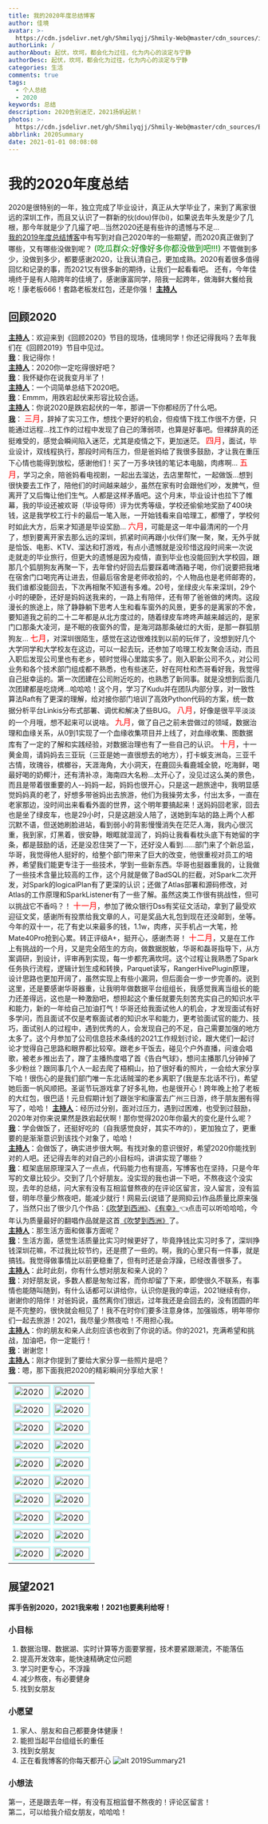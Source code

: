 ```yaml
---
title: 我的2020年度总结博客
author: 佳境
avatar: >-
  https://cdn.jsdelivr.net/gh/Shmilyqjj/Shmily-Web@master/cdn_sources/img/custom/avatar.jpg
authorLink: /
authorAbout: 起伏，坎坷，都会化为过往，化为内心的淡定与宁静
authorDesc: 起伏，坎坷，都会化为过往，化为内心的淡定与宁静
categories: 生活
comments: true
tags:
  - 个人总结
  - 2020
keywords: 总结
description: 2020告别迷茫，2021扬帆起航！
photos: >-
  https://cdn.jsdelivr.net/gh/Shmilyqjj/Shmily-Web@master/cdn_sources/Blog_Images/Life/2020Summary/2020Summary-cover.jpg
abbrlink: 2020Summary
date: 2021-01-01 08:08:08
---
```


# 我的2020年度总结  
2020是很特别的一年，独立完成了毕业设计，真正从大学毕业了，来到了离家很远的深圳工作，而且又认识了一群新的伙(dou)伴(bi)，如果说去年头发是少了几根，那今年就是少了几撮了吧...当然2020还是有些许的遗憾与不足...  
[我的2019年度总结博客](https://shmily-qjj.top/2019Summary/)中有写到对自己2020年的一些期望，而2020真正做到了哪些，又有哪些没做到呢？
<font color="green"  size="3">(吃瓜群众:好像好多你都没做到吧!!!)</font>
不管做到多少，没做到多少，都要感谢2020，让我认清自己，更加成熟。2020有着很多值得回忆和记录的事，而2021又有很多新的期待，让我们一起看看吧。
还有，今年佳境终于是有人陪跨年的佳境了，感谢康富同学，陪我一起跨年，做海鲜大餐给我吃！康老板666！套路老板发红包，还是你强！
<u>**主持人**</u>

## 回顾2020
<u>**主持人**</u>：欢迎来到《回顾2020》节目的现场，佳境同学！你还记得我吗？去年我们在《回顾2019》节目中见过。  
<u>**我**</u>：我记得你！  
<u>**主持人**</u>：2020你一定吃得很好吧？  
<u>**我**</u>：我怀疑你在说我变月半了！  
<u>**主持人**</u>：一个词简单总结下2020吧。  
<u>**我**</u>：Emmm，用跌宕起伏来形容比较合适。  
<u>**主持人**</u>：你说2020是跌宕起伏的一年，那讲一下你都经历了什么吧。  
<u>**我**</u>：
<font size="3" color="red">三月</font>，辞掉了实习工作，想找个更好的机会，但疫情下找工作很不方便，只能通过远程...找工作的过程中发现了自己的薄弱项，也算是好事吧。但裸辞真的还挺难受的，感觉会瞬间陷入迷茫，尤其是疫情之下，更加迷茫。
<font size="3" color="red">四月</font>，面试，毕业设计，双线程执行，那段时间有压力，但是爸妈给了我很多鼓励，才让我在重压下心情也能得到放松，感谢他们！买了一万多块钱的笔记本电脑，肉疼啊...
<font size="3" color="red">五月</font>，学习之余，陪爸妈看电视剧，一起出去溜达，去店里帮忙，一起做饭...想到很快要去工作了，陪他们的时间越来越少，虽然在家有时会跟他们吵，发脾气，但离开了又后悔让他们生气。人都是这样矛盾吧。这个月末，毕业设计也拉下了帷幕，我的毕设还被欢哥（毕设导师）评为优秀等级，学校还偷偷地奖励了400块钱，这是我学校工行卡的最后一笔入账，一开始钱看来自哈理工，都懵了，学校何时如此大方，后来才知道是毕设奖励...
<font size="3" color="red">六月</font>，可能是这一年中最清闲的一个月了，想到要离开家去那么远的深圳，抓紧时间再跟小伙伴们聚一聚，聚，无外乎就是恰饭、电影、KTV、溜达和打游戏，有点小遗憾就是没珍惜这段时间来一次说走就走的毕业旅行，但更大的遗憾是因为疫情，直到毕业也没能回到大学校园，跟那几个狐朋狗友再聚一下，去年曾约好回去后要踩着啤酒箱子喝，你们说要把我堵在宿舍门口喝完再让进去，但最后宿舍是老师收拾的，个人物品也是老师邮寄的，我们谁都没能回去，下次再相聚不知道有多难。20号，坐绿皮火车来深圳，29个小时的硬卧，还好是妈妈送我来的，一路上有陪伴，还有带了爸爸做的烤肉。这段漫长的旅途上，除了静静躺下思考人生和看车窗外的风景，更多的是离家的不舍，要知道我之前的二十二年都是从北方度过的，随着绿皮车咚咚声越来越远的，是家门口那条大凌河，是不眠的夜窗外的雪，是海河路那条破烂的大街，是那一群狐朋狗友...
<font size="3" color="red">七月</font>，对深圳很陌生，感觉在这边很难找到以前的玩伴了，没想到好几个大学同学和大学校友在这边，可以一起去玩，还参加了哈理工校友聚会活动，而且入职后发现公司里也有老乡，顿时觉得心里踏实多了。刚入职新公司不久，对公司业务和各个技术部门组成都不熟悉，也有些迷茫，好在阿杜和杰哥看好我，我觉得自己挺幸运的。第一次团建在公司附近吃的，也熟悉了新同事。就是没想到后面几次团建都是吃烧烤...哈哈哈！这个月，学习了Kudu并在团队内部分享，对一致性算法Raft有了更深的理解，给对接你部门培训了高效Python代码的方案，统一数据分析平台Linkis分布式部署、调优和解决了些BUG。
<font size="3" color="red">八月</font>，好像是很平平淡淡的一个月哦，想不起来可以说啥。
<font size="3" color="red">九月</font>，做了自己之前未尝做过的领域，数据治理和血缘关系，从0到1实现了一个血缘收集项目并上线了，对血缘收集、图数据库有了一定的了解和实践经验，对数据治理也有了一些自己的认识。 
<font size="3" color="red">十月</font>，十一黄金周，请妈妈去三亚玩（三亚是她一直很想去的地方），打卡蜈支洲岛，三亚千古情，玫瑰谷，槟榔谷，天涯海角，大小洞天，在鹿回头看鹿城全貌，吃海鲜，喝最好喝的奶椰汁，还有清补凉，海南四大名粉...太开心了，没见过这么美的景色，而且是带着很重要的人--妈妈一起，妈妈也很开心，只是这一趟旅途中，我明显感觉妈妈真的老了，好想多带爸妈出去旅游，他们为我操劳太多，付出太多，一直在老家那边，没时间出来看看外面的世界，这个明年要搞起来！送妈妈回老家，回去也是坐了绿皮车，也是29小时，只是这趟没人陪了，送她到车站的路上两个人都沉默不语，但送她刷脸进站，看到弱小的背影慢慢消失在茫茫人海，我内心很沉重，我到家，灯黑着，很安静，眼眶就湿润了，妈妈让我看看枕头底下有她留的字条，都是鼓励的话，还是没忍住哭了一下，还好没人看到......部门来了个新总监，华哥，我觉得他人挺好的，给整个部门带来了巨大的改变，他很重视对员工的培养，希望我们能更专注于一些技术，学到一些新东西。华哥也挺器重我的，让我做了一些技术含量比较高的工作，这个月就是做了BadSQL的拦截，对Spark二次开发，对Spark的logicalPlan有了更深的认识；还做了Atlas部署和源码修改，对Atlas的工作原理和SparkListener有了一些了解。虽然这类工作很有挑战性，但可以挑战它不香吗？！
<font size="3" color="red">十一月</font>，参加了微众银行Dss有奖征文活动，拿到了最受欢迎征文奖，感谢所有投票给我文章的人，可是奖品大礼包到现在还没邮到，坐等。今年的双十一，花了有史以来最多的钱，1.1w，肉疼，买手机占一大笔，抢Mate40Pro抢到心累。转正评级A+，挺开心，感谢杰哥！
<font size="3" color="red">十二月</font>，又是在工作上有挑战的一个月，又是完全陌生的方向，做数据脱敏，华哥和磊哥指导下，从方案调研，到设计，评审再到实现，每一步都充满坎坷。这个过程让我熟悉了Spark任务执行流程，逻辑计划生成和转换，Parquet读写，RangerHivePlugin原理，设计思路也更加开阔了，虽然实现上有些小漏洞，但后面会一步一步完善的。说到这里，还是要感谢华哥器重，让我明年做数据平台组组长，我感觉我离当组长的能力还差得远，这也是一种激励吧，想担起这个重任就要先刻苦充实自己的知识水平和能力，新的一年给自己加油打气！华哥还给我面试他人的机会，才发现面试有好多学问，而且面试不仅是考察面试者的知识水平和能力，更考验面试官的能力、技巧，面试别人的过程中，遇到优秀的人，会发现自己的不足，自己需要加强的地方太多了。这个月参加了公司信息技术条线的2021工作规划讨论，跟大佬们一起讨论才觉得自己思路和眼界都比较窄。跟老乡干饭去，碰见个户外直播，问谁会唱歌，被老乡推出去了，蹭了主播热度唱了首《告白气球》，想问主播那几分钟掉了多少粉丝？跟同事几个人一起去爬了梧桐山，拍了很好看的照片，一会给大家分享下哈！很伤心的是我们部门唯一东北话贼溜的老乡离职了(我是东北话不行)，希望她后面一帆风顺把。圣诞节玩游戏拿了好多礼物，也是很开心！跨年晚上抢了老板的大红包，很巴适！元旦假期计划了跟张宇和康富去广州三日游，终于朋友圈有得写了，哈哈！
<u>**主持人**</u>：经历过分别，面对过压力，遇到过困难，也受到过鼓励，2020年对你来说果然是跌宕起伏啊！那你觉得2020年你最大的变化是什么呢？  
<u>**我**</u>：学会做饭了，还挺好吃的（自我感觉良好，其实不咋的），更加独立了，更重要的是渐渐意识到该找个对象了，哈哈！  
<u>**主持人**</u>：会做饭了，确实进步很大啊。有找对象的意识很好，希望2020你能找到对的人吧。还记得去年的对自己的小目标吗，讲讲实现了哪些？  
<u>**我**</u>：框架底层原理深入了一点点，代码能力也有提高，写博客也在坚持，只是今年写的文章比较少。交到了几个好朋友。没实现的我也讲一下吧，不熬夜这个没实现，去年的总结，问大家有没有互相监督熬夜的在评论区留言，没人留言，没有监督，明年尽量少熬夜吧，能减少就行！网易云(说错了是网抑云)作品质量比原来强了，当然只出了很少几个作品：[《吹梦到西洲》](http://5sing.kugou.com/fc/17562644.html)、[《有幸》](https://music.163.com/#/song?id=1456428360)👈点击可以听哈哈哈，今年认为质量最好的翻唱作品就是这首[《吹梦到西洲》](http://5sing.kugou.com/fc/17562644.html)了。    
<u>**主持人**</u>：那生活方面和做事方面呢？  
<u>**我**</u>：生活方面，感觉生活质量比实习时候更好了，毕竟挣钱比实习时多了，深圳挣钱深圳花嘛，不过我比较节约，还是攒了一些的。啊，我的心里只有一件事，就是搞钱。我觉得做事情比以前更稳重了，但有时还是会浮躁，已经改善很多了。    
<u>**主持人**</u>：此时此刻，你有什么想对朋友和亲人说的？  
<u>**我**</u>：对好朋友说，多数人都是匆匆过客，而你却留了下来，即使很久不联系，有事情也能随叫随到，有什么话都可以讲给你，认识你是我的幸运，2021继续有你，谢谢你的陪伴！对爸妈说，虽然离你们很远，过年我还是会回去的，没有团圆的年是不完整的，很快就会相见了！我不在时你们要多注意身体，加强锻炼，明年带你们一起去旅游！2021，我尽量少熬夜哈！不用担心我。  
<u>**主持人**</u>：你的朋友和亲人此刻应该也收到了你说的话。你的2021，充满希望和挑战，加油吧，你一定能行！  
<u>**我**</u>：谢谢您！  
<u>**主持人**</u>：刚才你提到了要给大家分享一些照片是吧？  
<u>**我**</u>：嗯，那下面我把2020的精彩瞬间分享给大家！  

|   |   |
| ---- | ---- |
| <img src="https://cdn.jsdelivr.net/gh/Shmilyqjj/Shmily-Web@master/cdn_sources/Blog_Images/Life/2020Summary/2020Summary01.jpg" width=100% style="border:solid 3px #CCFFFF" title="2020" align=left alt="2020"> | <img src="https://cdn.jsdelivr.net/gh/Shmilyqjj/Shmily-Web@master/cdn_sources/Blog_Images/Life/2020Summary/2020Summary02.jpg" width=100% style="border:solid 3px #CCFFFF" title="2020" align=right alt="2020"> |
| <img src="https://cdn.jsdelivr.net/gh/Shmilyqjj/Shmily-Web@master/cdn_sources/Blog_Images/Life/2020Summary/2020Summary03.jpg" width=100% style="border:solid 3px #CCFFFF" title="2020" align=left alt="2020"> | <img src="https://cdn.jsdelivr.net/gh/Shmilyqjj/Shmily-Web@master/cdn_sources/Blog_Images/Life/2020Summary/2020Summary04.jpg" width=100% style="border:solid 3px #CCFFFF" title="2020" align=right alt="2020"> |
| <img src="https://cdn.jsdelivr.net/gh/Shmilyqjj/Shmily-Web@master/cdn_sources/Blog_Images/Life/2020Summary/2020Summary05.jpg" width=100% style="border:solid 3px #CCFFFF" title="2020" align=left alt="2020"> | <img src="https://cdn.jsdelivr.net/gh/Shmilyqjj/Shmily-Web@master/cdn_sources/Blog_Images/Life/2020Summary/2020Summary06.jpg" width=100% style="border:solid 3px #CCFFFF" title="2020" align=right alt="2020"> |
| <img src="https://cdn.jsdelivr.net/gh/Shmilyqjj/Shmily-Web@master/cdn_sources/Blog_Images/Life/2020Summary/2020Summary07.jpg" width=100% style="border:solid 3px #CCFFFF" title="2020" align=left alt="2020"> | <img src="https://cdn.jsdelivr.net/gh/Shmilyqjj/Shmily-Web@master/cdn_sources/Blog_Images/Life/2020Summary/2020Summary08.jpg" width=100% style="border:solid 3px #CCFFFF" title="2020" align=right alt="2020"> |
| <img src="https://cdn.jsdelivr.net/gh/Shmilyqjj/Shmily-Web@master/cdn_sources/Blog_Images/Life/2020Summary/2020Summary09.jpg" width=100% style="border:solid 3px #CCFFFF" title="2020" align=left alt="2020"> | <img src="https://cdn.jsdelivr.net/gh/Shmilyqjj/Shmily-Web@master/cdn_sources/Blog_Images/Life/2020Summary/2020Summary10.jpg" width=100% style="border:solid 3px #CCFFFF" title="2020" align=right alt="2020"> |
| <img src="https://cdn.jsdelivr.net/gh/Shmilyqjj/Shmily-Web@master/cdn_sources/Blog_Images/Life/2020Summary/2020Summary11.jpg" width=100% style="border:solid 3px #CCFFFF" title="2020" align=left alt="2020"> | <img src="https://cdn.jsdelivr.net/gh/Shmilyqjj/Shmily-Web@master/cdn_sources/Blog_Images/Life/2020Summary/2020Summary12.jpg" width=100% style="border:solid 3px #CCFFFF" title="2020" align=right alt="2020"> |
| <img src="https://cdn.jsdelivr.net/gh/Shmilyqjj/Shmily-Web@master/cdn_sources/Blog_Images/Life/2020Summary/2020Summary13.jpg" width=100% style="border:solid 3px #CCFFFF" title="2020" align=left alt="2020"> | <img src="https://cdn.jsdelivr.net/gh/Shmilyqjj/Shmily-Web@master/cdn_sources/Blog_Images/Life/2020Summary/2020Summary14.jpg" width=100% style="border:solid 3px #CCFFFF" title="2020" align=right alt="2020"> |
| <img src="https://cdn.jsdelivr.net/gh/Shmilyqjj/Shmily-Web@master/cdn_sources/Blog_Images/Life/2020Summary/2020Summary15.jpg" width=100% style="border:solid 3px #CCFFFF" title="2020" align=left alt="2020"> | <img src="https://cdn.jsdelivr.net/gh/Shmilyqjj/Shmily-Web@master/cdn_sources/Blog_Images/Life/2020Summary/2020Summary16.jpg" width=100% style="border:solid 3px #CCFFFF" title="2020" align=right alt="2020"> |
| <img src="https://cdn.jsdelivr.net/gh/Shmilyqjj/Shmily-Web@master/cdn_sources/Blog_Images/Life/2020Summary/2020Summary17.jpg" width=100% style="border:solid 3px #CCFFFF" title="2020" align=left alt="2020"> | <img src="https://cdn.jsdelivr.net/gh/Shmilyqjj/Shmily-Web@master/cdn_sources/Blog_Images/Life/2020Summary/2020Summary18.jpg" width=100% style="border:solid 3px #CCFFFF" title="2020" align=right alt="2020"> |
| <img src="https://cdn.jsdelivr.net/gh/Shmilyqjj/Shmily-Web@master/cdn_sources/Blog_Images/Life/2020Summary/2020Summary19.jpg" width=100% style="border:solid 3px #CCFFFF" title="2020" align=left alt="2020"> | <img src="https://cdn.jsdelivr.net/gh/Shmilyqjj/Shmily-Web@master/cdn_sources/Blog_Images/Life/2020Summary/2020Summary20.jpg" width=100% style="border:solid 3px #CCFFFF" title="2020" align=right alt="2020"> |


## 展望2021    
**挥手告别2020，2021我来啦！2021也要奥利给呀！**
### 小目标  
1. 数据治理、数据湖、实时计算等方面要掌握，技术要紧跟潮流，不能落伍
2. 提高开发效率，能快速精确定位问题
3. 学习时更专心，不浮躁
4. 减少熬夜，有必要健身
5. 找到女朋友

### 小愿望  
1. 家人、朋友和自己都要身体健康！
2. 能担当起平台组组长的重任
3. 找到女朋友
4. 正在看我博客的你每天都开心
![alt 2019Summary21](https://cdn.jsdelivr.net/gh/Shmilyqjj/Shmily-Web@master/cdn_sources/Blog_Images/Life/2019Summary/2019Summary21.jpeg)

### 小想法  
第一，还是跟去年一样，有没有互相监督不熬夜的！评论区留言！  
第二，可以给我介绍女朋友，哈哈哈！  
